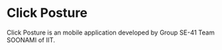 # Click Posture

Click Posture is an mobile application developed by Group SE-41 Team SOONAMI of IIT.
